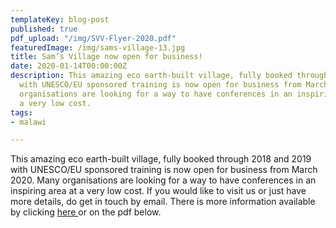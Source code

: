 ```yaml
---
templateKey: blog-post
published: true
pdf_upload: "/img/SVV-Flyer-2020.pdf"
featuredImage: /img/sams-village-13.jpg
title: Sam’s Village now open for business!
date: 2020-01-14T00:00:00Z
description: This amazing eco earth-built village, fully booked through 2018 and 2019
  with UNESCO/EU sponsored training is now open for business from March 2020. Many
  organisations are looking for a way to have conferences in an inspiring area at
  a very low cost.
tags:
- malawi

---
```

This amazing eco earth-built village, fully booked through 2018 and 2019 with UNESCO/EU sponsored training is now open for business from March 2020. Many organisations are looking for a way to have conferences in an inspiring area at a very low cost. If you would like to visit us or just have more details, do get in touch by email. There is more information available by clicking [here ](https://africanvisionmalawi.cmail20.com/t/y-i-uttink-l-y/)or on the pdf below.